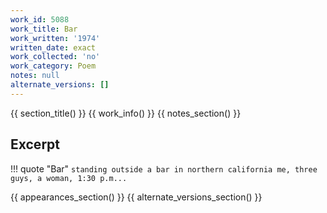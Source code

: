 ```yaml
---
work_id: 5088
work_title: Bar
work_written: '1974'
written_date: exact
work_collected: 'no'
work_category: Poem
notes: null
alternate_versions: []
---
```


{{ section_title() }}
{{ work_info() }}
{{ notes_section() }}
## Excerpt
!!! quote "Bar"
    ```
    standing outside a bar
    in northern california
    me, three guys, a woman,
    1:30 p.m...
    ```

{{ appearances_section() }}
{{ alternate_versions_section() }}
